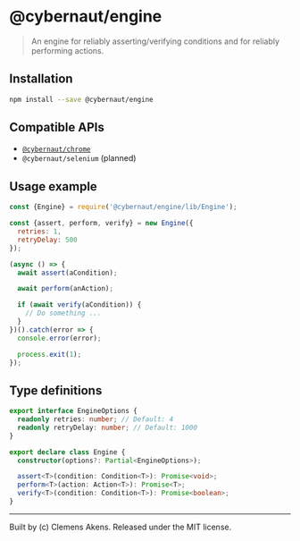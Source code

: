 # @cybernaut/engine

> An engine for reliably asserting/verifying conditions and for reliably performing actions.

## Installation

```sh
npm install --save @cybernaut/engine
```

## Compatible APIs

- [`@cybernaut/chrome`][cybernaut-chrome]
- `@cybernaut/selenium` (planned)

## Usage example

```js
const {Engine} = require('@cybernaut/engine/lib/Engine');

const {assert, perform, verify} = new Engine({
  retries: 1,
  retryDelay: 500
});

(async () => {
  await assert(aCondition);

  await perform(anAction);

  if (await verify(aCondition)) {
    // Do something ...
  }
})().catch(error => {
  console.error(error);

  process.exit(1);
});
```

## Type definitions

```ts
export interface EngineOptions {
  readonly retries: number; // Default: 4
  readonly retryDelay: number; // Default: 1000
}

export declare class Engine {
  constructor(options?: Partial<EngineOptions>);

  assert<T>(condition: Condition<T>): Promise<void>;
  perform<T>(action: Action<T>): Promise<T>;
  verify<T>(condition: Condition<T>): Promise<boolean>;
}
```

---
Built by (c) Clemens Akens. Released under the MIT license.

[cybernaut-chrome]: https://github.com/clebert/cybernaut/tree/master/%40cybernaut/chrome
